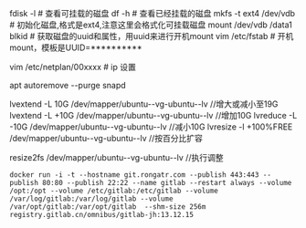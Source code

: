 fdisk -l                       # 查看可挂载的磁盘
df -h                          # 查看已经挂载的磁盘
mkfs -t ext4 /dev/vdb          # 初始化磁盘,格式是ext4,注意这里会格式化可挂载磁盘
mount /dev/vdb /data1
blkid                          # 获取磁盘的uuid和属性，用uuid来进行开机mount
vim /etc/fstab                 # 开机mount，模板是UUID=********** 


vim /etc/netplan/00xxxx  # ip 设置

apt autoremove --purge snapd

lvextend -L 10G /dev/mapper/ubuntu--vg-ubuntu--lv      //增大或减小至19G
lvextend -L +10G /dev/mapper/ubuntu--vg-ubuntu--lv     //增加10G
lvreduce -L -10G /dev/mapper/ubuntu--vg-ubuntu--lv     //减小10G
lvresize -l  +100%FREE /dev/mapper/ubuntu--vg-ubuntu--lv   //按百分比扩容

resize2fs /dev/mapper/ubuntu--vg-ubuntu--lv            //执行调整

```
docker run -i -t --hostname git.rongatr.com --publish 443:443 --publish 80:80 --publish 22:22 --name gitlab --restart always --volume /opt:/opt --volume /etc/gitlab:/etc/gitlab --volume /var/log/gitlab:/var/log/gitlab --volume /var/opt/gitlab:/var/opt/gitlab  --shm-size 256m registry.gitlab.cn/omnibus/gitlab-jh:13.12.15

```

